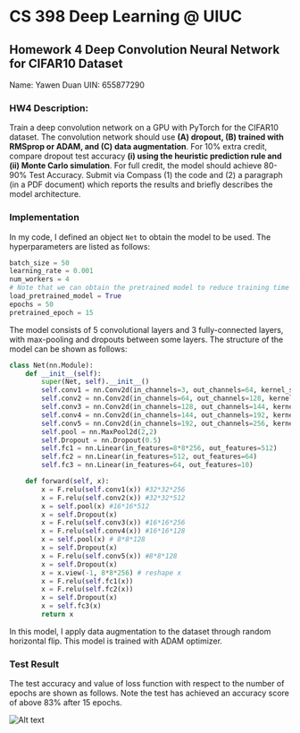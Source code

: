 # CS 398 Deep Learning @ UIUC

## Homework 4 Deep Convolution Neural Network for CIFAR10 Dataset

Name: Yawen Duan		UIN: 655877290

### **HW4 Description:**

Train a deep convolution network on a GPU with PyTorch for the CIFAR10 dataset. The convolution network should use **(A) dropout, (B) trained with RMSprop or ADAM, and (C) data augmentation**. For 10% extra credit, compare dropout test accuracy **(i) using the heuristic prediction rule and (ii) Monte Carlo simulation**. For full credit, the model should achieve 80-90% Test Accuracy. Submit via Compass (1) the code and (2) a paragraph (in a PDF document) which reports the results and briefly describes the model architecture. 

### Implementation

In my code, I defined an object  `Net` to obtain the model to be used. The hyperparameters are listed as follows:

```python
batch_size = 50
learning_rate = 0.001
num_workers = 4
# Note that we can obtain the pretrained model to reduce training time
load_pretrained_model = True
epochs = 50
pretrained_epoch = 15
```

The model consists of 5 convolutional layers and 3 fully-connected layers, with max-pooling and dropouts between some layers. The structure of the model can be shown as follows:

```python
class Net(nn.Module):
    def __init__(self):
        super(Net, self).__init__()
        self.conv1 = nn.Conv2d(in_channels=3, out_channels=64, kernel_size=(3,3), padding=(1,1))
        self.conv2 = nn.Conv2d(in_channels=64, out_channels=128, kernel_size=(3,3), padding=(1,1))
        self.conv3 = nn.Conv2d(in_channels=128, out_channels=144, kernel_size=(3,3), padding=(1,1))
        self.conv4 = nn.Conv2d(in_channels=144, out_channels=192, kernel_size=(3,3), padding=(1,1))
        self.conv5 = nn.Conv2d(in_channels=192, out_channels=256, kernel_size=(3,3), padding=(1,1))
        self.pool = nn.MaxPool2d(2,2)
        self.Dropout = nn.Dropout(0.5)
        self.fc1 = nn.Linear(in_features=8*8*256, out_features=512)
        self.fc2 = nn.Linear(in_features=512, out_features=64)
        self.fc3 = nn.Linear(in_features=64, out_features=10)

    def forward(self, x):
        x = F.relu(self.conv1(x)) #32*32*256
        x = F.relu(self.conv2(x)) #32*32*512
        x = self.pool(x) #16*16*512
        x = self.Dropout(x)
        x = F.relu(self.conv3(x)) #16*16*256
        x = F.relu(self.conv4(x)) #16*16*128
        x = self.pool(x) # 8*8*128
        x = self.Dropout(x)
        x = F.relu(self.conv5(x)) #8*8*128
        x = self.Dropout(x)
        x = x.view(-1, 8*8*256) # reshape x
        x = F.relu(self.fc1(x))
        x = F.relu(self.fc2(x))
        x = self.Dropout(x)
        x = self.fc3(x)
        return x
```

In this model, I apply data augmentation to the dataset through random horizontal flip. This model is trained with ADAM optimizer.

### Test Result 

The test accuracy and value of loss function with respect to the number of epochs are shown as follows. Note the test has achieved an accuracy score of above 83% after 15 epochs.

![Alt text](asset/test_output.png/?raw=true "Test Accuracy")

